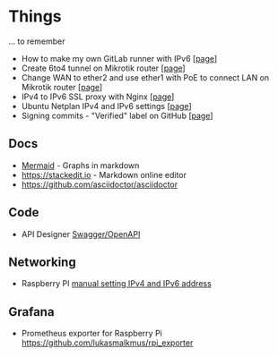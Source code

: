 # Things
... to remember

- How to make my own GitLab runner with IPv6 [[page](./gitlab-runner.md)]
- Create 6to4 tunnel on Mikrotik router [[page](mikrotik.md#how-to-create-ipv6-tunnel)]
- Change WAN to ether2 and use ether1 with PoE to connect LAN on Mikrotik router [[page](mikrotik.md#switch-wan-port-to-ether2-from-default-ether1)]
- IPv4 to IPv6 SSL proxy with Nginx [[page](nginx_ssl_proxy.md)]
- Ubuntu Netplan IPv4 and IPv6 settings [[page](./netplan.md)]
- Signing commits - "Verified" label on GitHub [[page](./signing_commits.md)]

## Docs
- [Mermaid](https://mermaid-js.github.io/mermaid/) - Graphs in markdown
- https://stackedit.io - Markdown online editor
- https://github.com/asciidoctor/asciidoctor

## Code
- API Designer [Swagger/OpenAPI](https://swagger.io/)  

## Networking 

- Raspberry PI [manual setting IPv4 and IPv6 address](./rpi_static_ip_addresses.md)

## Grafana

- Prometheus exporter for Raspberry Pi https://github.com/lukasmalkmus/rpi_exporter
